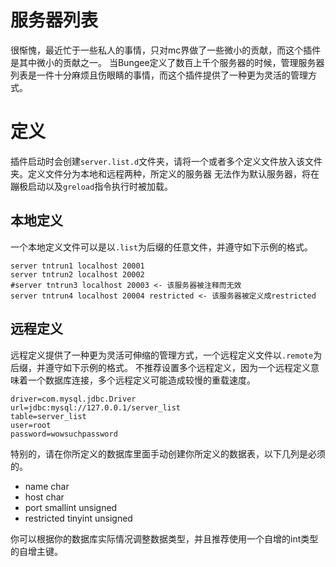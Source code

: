 # 服务器列表
很惭愧，最近忙于一些私人的事情，只对mc界做了一些微小的贡献，而这个插件是其中微小的贡献之一。
当Bungee定义了数百上千个服务器的时候，管理服务器列表是一件十分麻烦且伤眼睛的事情，而这个插件提供了一种更为灵活的管理方式。

# 定义
插件启动时会创建`server.list.d`文件夹，请将一个或者多个定义文件放入该文件夹。定义文件分为本地和远程两种，所定义的服务器
无法作为默认服务器，将在蹦极启动以及`greload`指令执行时被加载。

## 本地定义
一个本地定义文件可以是以`.list`为后缀的任意文件，并遵守如下示例的格式。
```
server tntrun1 localhost 20001
server tntrun2 localhost 20002
#server tntrun3 localhost 20003 <- 该服务器被注释而无效
server tntrun4 localhost 20004 restricted <- 该服务器被定义成restricted
```

## 远程定义
远程定义提供了一种更为灵活可伸缩的管理方式，一个远程定义文件以`.remote`为后缀，并遵守如下示例的格式。
不推荐设置多个远程定义，因为一个远程定义意味着一个数据库连接，多个远程定义可能造成较慢的重载速度。
```
driver=com.mysql.jdbc.Driver
url=jdbc:mysql://127.0.0.1/server_list
table=server_list
user=root
password=wowsuchpassword
```

特别的，请在你所定义的数据库里面手动创建你所定义的数据表，以下几列是必须的。
* name char
* host char
* port smallint unsigned
* restricted tinyint unsigned

你可以根据你的数据库实际情况调整数据类型，并且推荐使用一个自增的int类型的自增主键。